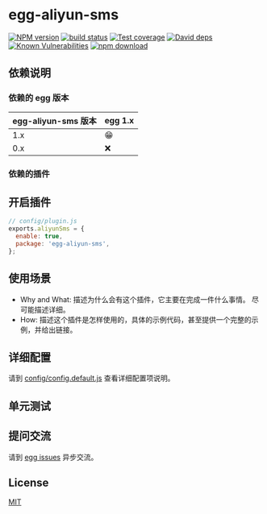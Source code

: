 # egg-aliyun-sms

[![NPM version][npm-image]][npm-url]
[![build status][travis-image]][travis-url]
[![Test coverage][codecov-image]][codecov-url]
[![David deps][david-image]][david-url]
[![Known Vulnerabilities][snyk-image]][snyk-url]
[![npm download][download-image]][download-url]

[npm-image]: https://img.shields.io/npm/v/egg-aliyun-sms.svg?style=flat-square
[npm-url]: https://npmjs.org/package/egg-aliyun-sms
[travis-image]: https://img.shields.io/travis/eggjs/egg-aliyun-sms.svg?style=flat-square
[travis-url]: https://travis-ci.org/eggjs/egg-aliyun-sms
[codecov-image]: https://img.shields.io/codecov/c/github/eggjs/egg-aliyun-sms.svg?style=flat-square
[codecov-url]: https://codecov.io/github/eggjs/egg-aliyun-sms?branch=master
[david-image]: https://img.shields.io/david/eggjs/egg-aliyun-sms.svg?style=flat-square
[david-url]: https://david-dm.org/eggjs/egg-aliyun-sms
[snyk-image]: https://snyk.io/test/npm/egg-aliyun-sms/badge.svg?style=flat-square
[snyk-url]: https://snyk.io/test/npm/egg-aliyun-sms
[download-image]: https://img.shields.io/npm/dm/egg-aliyun-sms.svg?style=flat-square
[download-url]: https://npmjs.org/package/egg-aliyun-sms

<!--
Description here.
-->

## 依赖说明

### 依赖的 egg 版本

egg-aliyun-sms 版本 | egg 1.x
--- | ---
1.x | 😁
0.x | ❌

### 依赖的插件
<!--

如果有依赖其它插件，请在这里特别说明。如

- security
- multipart

-->

## 开启插件

```js
// config/plugin.js
exports.aliyunSms = {
  enable: true,
  package: 'egg-aliyun-sms',
};
```

## 使用场景

- Why and What: 描述为什么会有这个插件，它主要在完成一件什么事情。
尽可能描述详细。
- How: 描述这个插件是怎样使用的，具体的示例代码，甚至提供一个完整的示例，并给出链接。

## 详细配置

请到 [config/config.default.js](config/config.default.js) 查看详细配置项说明。

## 单元测试

<!-- 描述如何在单元测试中使用此插件，例如 schedule 如何触发。无则省略。-->

## 提问交流

请到 [egg issues](https://github.com/eggjs/egg/issues) 异步交流。

## License

[MIT](LICENSE)
